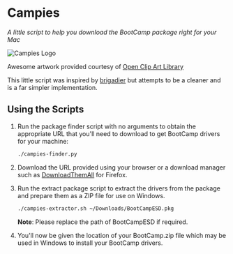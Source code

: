 # Campies
*A little script to help you download the BootCamp package right for your Mac*

![Campies Logo](https://raw.githubusercontent.com/fgimian/campies/master/images/campies-logo.png)

Awesome artwork provided courtesy of
[Open Clip Art Library](https://openclipart.org/detail/225405/camp-fire)

This little script was inspired by [brigadier](https://github.com/timsutton/brigadier)
but attempts to be a cleaner and is a far simpler implementation.

## Using the Scripts

1. Run the package finder script with no arguments to obtain the appropriate 
   URL that you'll need to download to get BootCamp drivers for your machine:

    ```bash
    ./campies-finder.py
    ```

2. Download the URL provided using your browser or a download manager such as
   [DownloadThemAll](http://www.downthemall.net/) for Firefox.

3. Run the extract package script to extract the drivers from the package
   and prepare them as a ZIP file for use on Windows.

    ```bash
    ./campies-extractor.sh ~/Downloads/BootCampESD.pkg
    ```

    **Note**: Please replace the path of BootCampESD if required.

4. You'll now be given the location of your BootCamp.zip file which may be used
   in Windows to install your BootCamp drivers.
